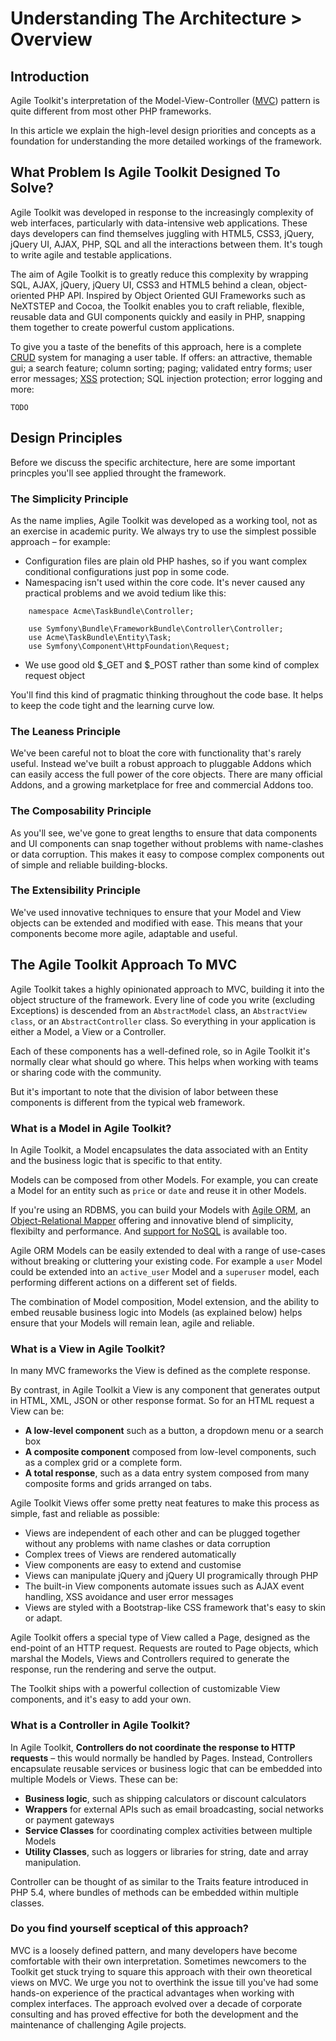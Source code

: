 # Understanding The Architecture > Overview

## Introduction

Agile Toolkit's interpretation of the Model-View-Controller ([MVC](http://en.wikipedia.org/wiki/Model%E2%80%93view%E2%80%93controller)) pattern is quite different from most other PHP frameworks. 

In this article we explain the high-level design priorities and concepts as a foundation for understanding the more detailed workings of the framework.

## What Problem Is Agile Toolkit Designed To Solve?

Agile Toolkit was developed in response to the increasingly complexity of web interfaces, particularly with data-intensive web applications. These days developers can find themselves juggling with HTML5, CSS3, jQuery, jQuery UI, AJAX, PHP, SQL and all the interactions between them. It's tough to write agile and testable applications. 

The aim of Agile Toolkit is to greatly reduce this complexity by wrapping SQL, AJAX, jQuery, jQuery UI, CSS3 and HTML5 behind a clean, object-oriented PHP API. Inspired by Object Oriented GUI Frameworks such as NeXTSTEP and Cocoa, the Toolkit enables you to craft reliable, flexible, reusable data and GUI components quickly and easily in PHP, snapping them together to create powerful custom applications.

To give you a taste of the benefits of this approach, here is a complete [CRUD](http://en.wikipedia.org/wiki/Create,_read,_update_and_delete) system for managing a user table. If offers: an attractive, themable gui; a search feature; column sorting; paging; validated entry forms; user error messages; [XSS](http://en.wikipedia.org/wiki/Cross_site_scripting) protection; SQL injection protection; error logging and more:

    TODO

<!-- 
    $crud=$p->add('CRUD');
    $crud->setModel('Employee',
                array('name','days_worked','salary'));
if($crud->grid)
        $crud->grid->addPaginator(5);
-->

## Design Principles

Before we discuss the specific architecture, here are some important princples you'll see applied throught the framework.

### The Simplicity Principle

As the name implies, Agile Toolkit was developed as a working tool, not as an exercise in academic purity. We always try to use the simplest possible approach &ndash; for example:

* Configuration files are plain old PHP hashes, so if you want complex conditional configurations just pop in some code.
* Namespacing isn't used within the core code. It's never caused any practical problems and we avoid tedium like this:

```
    namespace Acme\TaskBundle\Controller;

    use Symfony\Bundle\FrameworkBundle\Controller\Controller;
    use Acme\TaskBundle\Entity\Task;
    use Symfony\Component\HttpFoundation\Request;
```

* We use good old $\_GET and $\_POST rather than some kind of complex request object

You'll find this kind of pragmatic thinking throughout the code base. It helps to keep the code tight and the learning curve low.

### The Leaness Principle

We've been careful not to bloat the core with functionality that's rarely useful. Instead we've built a robust approach to pluggable Addons which can easily access the full power of the core objects. There are many official Addons, and a growing marketplace for free and commercial Addons too.

### The Composability Principle

As you'll see, we've gone to great lengths to ensure that data components and UI components can snap together without problems with name-clashes or data corruption. This makes it easy to compose complex components out of simple and reliable building-blocks.

### The Extensibility Principle

We've used innovative techniques to ensure that your Model and View objects can be extended and modified with ease. This means that your components become more agile, adaptable and useful.


## The Agile Toolkit Approach To MVC

Agile Toolkit takes a highly opinionated approach to MVC, building it into the object structure of the framework. Every line of code you write (excluding Exceptions) is descended from an `AbstractModel` class, an `AbstractView class`, or an `AbstractController` class. So everything in your application is either a Model, a View or a Controller. 

Each of these components has a well-defined role, so in Agile Toolkit it's normally clear what should go where. This helps when working with teams or sharing code with the community.

But it's important to note that the division of labor between these components is different from the typical web framework. 

### What is a Model in Agile Toolkit?

In Agile Toolkit, a Model encapsulates the data associated with an Entity and the business logic that is specific to that entity. 

Models can be composed from other Models. For example, you can create a Model for an entity such as `price` or `date` and reuse it in other Models.

If you're using an RDBMS, you can build your Models with [Agile ORM](/TODO), an [Object-Relational Mapper](http://en.wikipedia.org/wiki/Object-relational_mapping) offering and innovative blend of simplicity, flexibilty and performance. And [support for NoSQL](/TODO) is available too.

Agile ORM Models can be easily extended to deal with a range of use-cases without breaking or cluttering your existing code. For example a `user` Model could be extended into an `active_user` Model and a `superuser` model, each performing different actions on a different set of fields. 

The combination of Model composition, Model extension, and the ability to embed reusable business logic into Models (as explained below) helps ensure that your Models will remain lean, agile and reliable.

### What is a View in Agile Toolkit?

In many MVC frameworks the View is defined as the complete response. 

By contrast, in Agile Toolkit a View is any component that generates output in HTML, XML, JSON or other response format. So for an HTML request a View can be: 

* **A low-level component** such as a button, a dropdown menu or a  search box 
* **A composite component** composed from low-level components, such as a complex grid or a complete form. 
* **A total response**, such as a data entry system composed from many composite forms and grids arranged on tabs.

Agile Toolkit Views offer some pretty neat features to make this process as simple, fast and reliable as possible:

* Views are independent of each other and can be plugged together without any problems with name clashes or data corruption
* Complex trees of Views are rendered automatically
* View components are easy to extend and customise
* Views can manipulate jQuery and jQuery UI programically through PHP
* The built-in View components automate issues such as AJAX event handling, XSS avoidance and user error messages
* Views are styled with a Bootstrap-like CSS framework that's easy to skin or adapt.

Agile Toolkit offers a special type of View called a Page, designed as the end-point of an HTTP request. Requests are routed to Page objects, which marshal the Models, Views and Controllers required to generate the response, run the rendering and serve the output.

The Toolkit ships with a powerful collection of customizable View components, and it's easy to add your own.

### What is a Controller in Agile Toolkit?

In Agile Toolkit, **Controllers do not coordinate the response to HTTP requests** &ndash; this would normally be handled by Pages. Instead, Controllers encapsulate reusable services or business logic that can be embedded into multiple Models or Views. These can be:

* **Business logic**, such as shipping calculators or discount calculators
* **Wrappers** for external APIs such as email broadcasting, social networks or payment gateways
* **Service Classes** for coordinating complex activities between multiple Models
* **Utility Classes**, such as loggers or libraries for string, date and array manipulation.


Controller can be thought of as similar to the Traits feature introduced in PHP 5.4, where bundles of methods can be embedded within multiple classes.

### Do you find yourself sceptical of this approach?

MVC is a loosely defined pattern, and many developers have become comfortable with their own interpretation. Sometimes newcomers to the Toolkit get stuck trying to square this approach with their own theoretical views on MVC. We urge you not to overthink the issue till you've had some hands-on experience of the practical advantages when working with complex interfaces. The approach evolved over a decade of corporate consulting and has proved effective for both the development and the maintenance of challenging Agile projects. 
